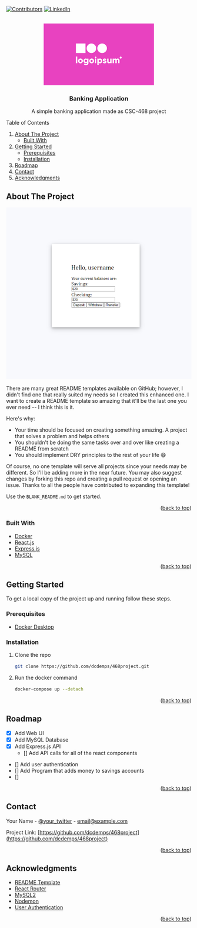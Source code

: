 <div id="top"></div>


[![Contributors][contributors-shield]][contributors-url]
[![LinkedIn][linkedin-shield]][linktree-url]



<!-- PROJECT LOGO -->
<br />
<div align="center">
  <a href="https://github.com/dcdemps/468project">
    <img src="images/logo.png" alt="Logo" width="300" height="168">
  </a>

  <h3 align="center">Banking Application</h3>

  <p align="center">
    A simple banking application made as CSC-468 project
    <br />
  </p>
</div>



<!-- TABLE OF CONTENTS -->
<div>
	<summary>Table of Contents</summary>
		<ol>
			<li>
			<a href="#about-the-project">About The Project</a>
			<ul>
				<li><a href="#built-with">Built With</a></li>
			</ul>
			</li>
			<li>
			<a href="#getting-started">Getting Started</a>
			<ul>
				<li><a href="#prerequisites">Prerequisites</a></li>
				<li><a href="#installation">Installation</a></li>
			</ul>
			</li>
			<li><a href="#roadmap">Roadmap</a></li>
			<li><a href="#contact">Contact</a></li>
			<li><a href="#acknowledgments">Acknowledgments</a></li>
		</ol>
<div/>



<!-- ABOUT THE PROJECT -->
## About The Project


[![Account Page Screen Shot][product-screenshot]](https://example.com)

There are many great README templates available on GitHub; however, I didn't find one that really suited my needs so I created this enhanced one. I want to create a README template so amazing that it'll be the last one you ever need -- I think this is it.

Here's why:
* Your time should be focused on creating something amazing. A project that solves a problem and helps others
* You shouldn't be doing the same tasks over and over like creating a README from scratch
* You should implement DRY principles to the rest of your life :smile:

Of course, no one template will serve all projects since your needs may be different. So I'll be adding more in the near future. You may also suggest changes by forking this repo and creating a pull request or opening an issue. Thanks to all the people have contributed to expanding this template!

Use the `BLANK_README.md` to get started.

<p align="right">(<a href="#top">back to top</a>)</p>



### Built With

* [Docker](https://www.docker.com/)
* [React.js](https://reactjs.org/)
* [Express.js](https://expressjs.com/)
* [MySQL](https://www.mysql.com/)

<p align="right">(<a href="#top">back to top</a>)</p>



<!-- GETTING STARTED -->
## Getting Started

To get a local copy of the project up and running follow these steps.

### Prerequisites

* [Docker Desktop](https://www.docker.com/products/docker-desktop)

### Installation

1. Clone the repo
   ```sh
   git clone https://github.com/dcdemps/468project.git
   ```
2. Run the docker command
   ```sh
   docker-compose up --detach
   ```

<p align="right">(<a href="#top">back to top</a>)</p>


<!-- ROADMAP -->
## Roadmap

- [x] Add Web UI
- [x] Add MySQL Database
- [x] Add Express.js API
	- [] Add API calls for all of the react components
- [] Add user authentication
- [] Add Program that adds money to savings accounts
- [] 


<p align="right">(<a href="#top">back to top</a>)</p>


<!-- CONTACT -->
## Contact

Your Name - [@your_twitter](https://twitter.com/your_username) - email@example.com

Project Link: [https://github.com/dcdemps/468project](https://github.com/dcdemps/468project)

<p align="right">(<a href="#top">back to top</a>)</p>


<!-- ACKNOWLEDGMENTS -->
## Acknowledgments

* [README Template](https://github.com/othneildrew/Best-README-Template)
* [React Router](https://v5.reactrouter.com/)
* [MySQL2](https://www.npmjs.com/package/mysql2)
* [Nodemon](https://www.npmjs.com/package/nodemon)
* [User Authentication](https://www.digitalocean.com/community/tutorials/how-to-add-login-authentication-to-react-applications)

<p align="right">(<a href="#top">back to top</a>)</p>



<!-- MARKDOWN LINKS & IMAGES -->
<!-- https://www.markdownguide.org/basic-syntax/#reference-style-links -->
[contributors-shield]: https://img.shields.io/github/contributors/dcdemps/468project?style=for-the-badge
[contributors-url]: https://github.com/dcdemps/468project/graphs/contributors
[linkedin-shield]: https://img.shields.io/badge/-LinkedIn-black.svg?style=for-the-badge&logo=linkedin&colorB=555
[linktree-url]: https://linktr.ee/roaming432
[product-screenshot]: images/screenshot.png